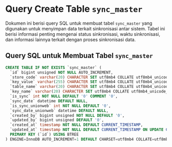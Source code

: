# Query Create Table `sync_master`

Dokumen ini berisi query SQL untuk membuat tabel `sync_master` yang digunakan untuk menyimpan data terkait sinkronisasi antar sistem. Tabel ini berisi informasi penting mengenai status sinkronisasi, waktu sinkronisasi, dan informasi lainnya terkait dengan proses sinkronisasi data.

## Query SQL untuk Membuat Tabel `sync_master`

```sql
CREATE TABLE IF NOT EXISTS `sync_master` (
  `id` bigint unsigned NOT NULL AUTO_INCREMENT,
  `store_code` varchar(20) CHARACTER SET utf8mb4 COLLATE utf8mb4_unicode_ci NOT NULL,
  `key_value` varchar(255) CHARACTER SET utf8mb4 COLLATE utf8mb4_unicode_ci DEFAULT NULL,
  `table_name` varchar(20) CHARACTER SET utf8mb4 COLLATE utf8mb4_unicode_ci DEFAULT NULL,
  `key_name` varchar(20) CHARACTER SET utf8mb4 COLLATE utf8mb4_unicode_ci DEFAULT NULL,
  `is_sync` int NOT NULL DEFAULT '0' COMMENT '0',
  `sync_date` datetime DEFAULT NULL,
  `is_sync_unionweb` int NOT NULL DEFAULT '0',
  `sync_date_unionweb` datetime DEFAULT NULL,
  `created_by` bigint unsigned NOT NULL DEFAULT '0',
  `updated_by` bigint unsigned DEFAULT '0',
  `created_at` timestamp NOT NULL DEFAULT CURRENT_TIMESTAMP,
  `updated_at` timestamp NOT NULL DEFAULT CURRENT_TIMESTAMP ON UPDATE CURRENT_TIMESTAMP,
  PRIMARY KEY (`id`) USING BTREE
) ENGINE=InnoDB AUTO_INCREMENT=1 DEFAULT CHARSET=utf8mb4 COLLATE=utf8mb4_unicode_ci ROW_FORMAT=DYNAMIC;
